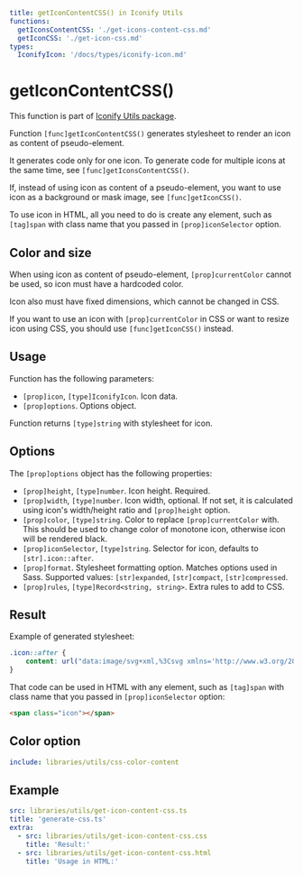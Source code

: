 ```yaml
title: getIconContentCSS() in Iconify Utils
functions:
  getIconsContentCSS: './get-icons-content-css.md'
  getIconCSS: './get-icon-css.md'
types:
  IconifyIcon: '/docs/types/iconify-icon.md'
```

# getIconContentCSS()

This function is part of [Iconify Utils package](./index.md).

Function `[func]getIconContentCSS()` generates stylesheet to render an icon as content of pseudo-element.

It generates code only for one icon. To generate code for multiple icons at the same time, see `[func]getIconsContentCSS()`.

If, instead of using icon as content of a pseudo-element,
you want to use icon as a background or mask image, see `[func]getIconCSS()`.

To use icon in HTML, all you need to do is create any element,
such as `[tag]span` with class name that you passed in `[prop]iconSelector` option.

## Color and size

When using icon as content of pseudo-element, `[prop]currentColor` cannot be used, so icon must have a hardcoded color.

Icon also must have fixed dimensions, which cannot be changed in CSS.

If you want to use an icon with `[prop]currentColor` in CSS or want to resize icon using CSS,
you should use `[func]getIconCSS()` instead.

## Usage

Function has the following parameters:

- `[prop]icon`, `[type]IconifyIcon`. Icon data.
- `[prop]options`. Options object.

Function returns `[type]string` with stylesheet for icon.

## Options

The `[prop]options` object has the following properties:

- `[prop]height`, `[type]number`. Icon height. Required.
- `[prop]width`, `[type]number`. Icon width, optional. If not set, it is calculated using icon's width/height ratio and `[prop]height` option.
- `[prop]color`, `[type]string`. Color to replace `[prop]currentColor` with. This should be used to change color of monotone icon, otherwise icon will be rendered black.
- `[prop]iconSelector`, `[type]string`. Selector for icon, defaults to `[str].icon::after`.
- `[prop]format`. Stylesheet formatting option. Matches options used in Sass. Supported values: `[str]expanded`, `[str]compact`, `[str]compressed`.
- `[prop]rules`, `[type]Record<string, string>`. Extra rules to add to CSS. 

## Result

Example of generated stylesheet:

```css
.icon::after {
	content: url("data:image/svg+xml,%3Csvg xmlns='http://www.w3.org/2000/svg' viewBox='0 0 24 24' width='24' height='24'%3E%3Cpath fill='black' d='M10 20v-6h4v6h5v-8h3L12 3L2 12h3v8h5Z'/%3E%3C/svg%3E");
}
```

That code can be used in HTML with any element, such as `[tag]span` with class name that you passed in `[prop]iconSelector` option:

```html
<span class="icon"></span>
```

## Color option

```yaml
include: libraries/utils/css-color-content
```

## Example

```yaml
src: libraries/utils/get-icon-content-css.ts
title: 'generate-css.ts'
extra:
  - src: libraries/utils/get-icon-content-css.css
    title: 'Result:'
  - src: libraries/utils/get-icon-content-css.html
    title: 'Usage in HTML:'
```
